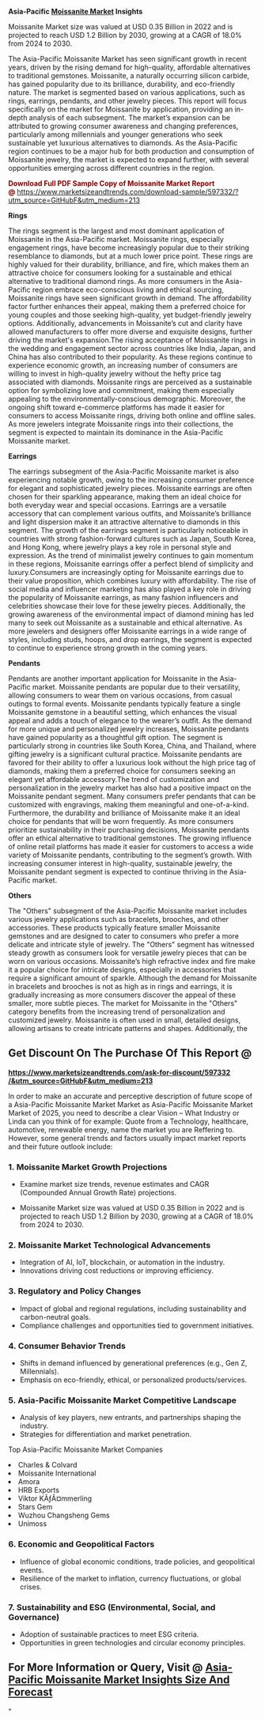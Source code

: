 <p><strong>Asia-Pacific&nbsp;<a href=""https://www.marketsizeandtrends.com/download-sample/597332/&amp;utm_source=GitHubF&amp;utm_medium=213"">Moissanite Market</a> Insights</strong></p><p>Moissanite Market size was valued at USD 0.35 Billion in 2022 and is projected to reach USD 1.2 Billion by 2030, growing at a CAGR of 18.0% from 2024 to 2030.</p><p><p>The Asia-Pacific Moissanite Market has seen significant growth in recent years, driven by the rising demand for high-quality, affordable alternatives to traditional gemstones. Moissanite, a naturally occurring silicon carbide, has gained popularity due to its brilliance, durability, and eco-friendly nature. The market is segmented based on various applications, such as rings, earrings, pendants, and other jewelry pieces. This report will focus specifically on the market for Moissanite by application, providing an in-depth analysis of each subsegment. The market’s expansion can be attributed to growing consumer awareness and changing preferences, particularly among millennials and younger generations who seek sustainable yet luxurious alternatives to diamonds. As the Asia-Pacific region continues to be a major hub for both production and consumption of Moissanite jewelry, the market is expected to expand further, with several opportunities emerging across different countries in the region. <p><strong><span style="color: #800000;">Download Full PDF Sample Copy of Moissanite Market Report @</span>&nbsp;</strong><a href="https://www.marketsizeandtrends.com/download-sample/597332/?utm_source=GitHubF&amp;utm_medium=213" target="_blank">https://www.marketsizeandtrends.com/download-sample/597332/?utm_source=GitHubF&amp;utm_medium=213</a></p></p><p><strong>Rings</strong></p><p>The rings segment is the largest and most dominant application of Moissanite in the Asia-Pacific market. Moissanite rings, especially engagement rings, have become increasingly popular due to their striking resemblance to diamonds, but at a much lower price point. These rings are highly valued for their durability, brilliance, and fire, which makes them an attractive choice for consumers looking for a sustainable and ethical alternative to traditional diamond rings. As more consumers in the Asia-Pacific region embrace eco-conscious living and ethical sourcing, Moissanite rings have seen significant growth in demand. The affordability factor further enhances their appeal, making them a preferred choice for young couples and those seeking high-quality, yet budget-friendly jewelry options. Additionally, advancements in Moissanite’s cut and clarity have allowed manufacturers to offer more diverse and exquisite designs, further driving the market's expansion.The rising acceptance of Moissanite rings in the wedding and engagement sector across countries like India, Japan, and China has also contributed to their popularity. As these regions continue to experience economic growth, an increasing number of consumers are willing to invest in high-quality jewelry without the hefty price tag associated with diamonds. Moissanite rings are perceived as a sustainable option for symbolizing love and commitment, making them especially appealing to the environmentally-conscious demographic. Moreover, the ongoing shift toward e-commerce platforms has made it easier for consumers to access Moissanite rings, driving both online and offline sales. As more jewelers integrate Moissanite rings into their collections, the segment is expected to maintain its dominance in the Asia-Pacific Moissanite market.<p><strong>Earrings</strong></p><p>The earrings subsegment of the Asia-Pacific Moissanite market is also experiencing notable growth, owing to the increasing consumer preference for elegant and sophisticated jewelry pieces. Moissanite earrings are often chosen for their sparkling appearance, making them an ideal choice for both everyday wear and special occasions. Earrings are a versatile accessory that can complement various outfits, and Moissanite’s brilliance and light dispersion make it an attractive alternative to diamonds in this segment. The growth of the earrings segment is particularly noticeable in countries with strong fashion-forward cultures such as Japan, South Korea, and Hong Kong, where jewelry plays a key role in personal style and expression. As the trend of minimalist jewelry continues to gain momentum in these regions, Moissanite earrings offer a perfect blend of simplicity and luxury.Consumers are increasingly opting for Moissanite earrings due to their value proposition, which combines luxury with affordability. The rise of social media and influencer marketing has also played a key role in driving the popularity of Moissanite earrings, as many fashion influencers and celebrities showcase their love for these jewelry pieces. Additionally, the growing awareness of the environmental impact of diamond mining has led many to seek out Moissanite as a sustainable and ethical alternative. As more jewelers and designers offer Moissanite earrings in a wide range of styles, including studs, hoops, and drop earrings, the segment is expected to continue to experience strong growth in the coming years. <p><strong>Pendants</strong></p><p>Pendants are another important application for Moissanite in the Asia-Pacific market. Moissanite pendants are popular due to their versatility, allowing consumers to wear them on various occasions, from casual outings to formal events. Moissanite pendants typically feature a single Moissanite gemstone in a beautiful setting, which enhances the visual appeal and adds a touch of elegance to the wearer’s outfit. As the demand for more unique and personalized jewelry increases, Moissanite pendants have gained popularity as a thoughtful gift option. The segment is particularly strong in countries like South Korea, China, and Thailand, where gifting jewelry is a significant cultural practice. Moissanite pendants are favored for their ability to offer a luxurious look without the high price tag of diamonds, making them a preferred choice for consumers seeking an elegant yet affordable accessory.The trend of customization and personalization in the jewelry market has also had a positive impact on the Moissanite pendant segment. Many consumers prefer pendants that can be customized with engravings, making them meaningful and one-of-a-kind. Furthermore, the durability and brilliance of Moissanite make it an ideal choice for pendants that will be worn frequently. As more consumers prioritize sustainability in their purchasing decisions, Moissanite pendants offer an ethical alternative to traditional gemstones. The growing influence of online retail platforms has made it easier for customers to access a wide variety of Moissanite pendants, contributing to the segment’s growth. With increasing consumer interest in high-quality, sustainable jewelry, the Moissanite pendant segment is expected to continue thriving in the Asia-Pacific market.<p><strong>Others</strong></p><p>The "Others" subsegment of the Asia-Pacific Moissanite market includes various jewelry applications such as bracelets, brooches, and other accessories. These products typically feature smaller Moissanite gemstones and are designed to cater to consumers who prefer a more delicate and intricate style of jewelry. The "Others" segment has witnessed steady growth as consumers look for versatile jewelry pieces that can be worn on various occasions. Moissanite’s high refractive index and fire make it a popular choice for intricate designs, especially in accessories that require a significant amount of sparkle. Although the demand for Moissanite in bracelets and brooches is not as high as in rings and earrings, it is gradually increasing as more consumers discover the appeal of these smaller, more subtle pieces. The market for Moissanite in the "Others" category benefits from the increasing trend of personalization and customized jewelry. Moissanite is often used in small, detailed designs, allowing artisans to create intricate patterns and shapes. Additionally, the</p><h2><strong>Get Discount On The Purchase Of This Report @&nbsp;</strong></h2><p><strong><a href=""https://www.marketsizeandtrends.com/ask-for-discount/597332/&amp;utm_source=GitHubF&amp;utm_medium=213"" target=""_blank"">https://www.marketsizeandtrends.com/ask-for-discount/597332<br />/&amp;utm_source=GitHubF&amp;utm_medium=213</a></strong></p><p>In order to make an accurate and perceptive description of future scope of a Asia-Pacific&nbsp;Moissanite Market Market as Asia-Pacific&nbsp;Moissanite Market Market of 2025, you need to describe a clear Vision &ndash; What Industry or Linda can you think of for example: Quote from a Technology, healthcare, automotive, renewable energy, name the market you are Reffering to. However, some general trends and factors usually impact market reports and their future outlook include:</p><h3>1.&nbsp;<strong>Moissanite Market Growth Projections</strong></h3><ul><li>Examine market size trends, revenue estimates and CAGR (Compounded Annual Growth Rate) projections.</li><li><p>Moissanite Market size was valued at USD 0.35 Billion in 2022 and is projected to reach USD 1.2 Billion by 2030, growing at a CAGR of 18.0% from 2024 to 2030.</p></li></ul><h3>2.&nbsp;<strong>Moissanite Market Technological Advancements</strong></h3><ul><li>Integration of AI, IoT, blockchain, or automation in the industry.</li><li>Innovations driving cost reductions or improving efficiency.</li></ul><h3>3.&nbsp;<strong>Regulatory and Policy Changes</strong></h3><ul><li>Impact of global and regional regulations, including sustainability and carbon-neutral goals.</li><li>Compliance challenges and opportunities tied to government initiatives.</li></ul><h3>4.&nbsp;<strong>Consumer Behavior Trends</strong></h3><ul><li>Shifts in demand influenced by generational preferences (e.g., Gen Z, Millennials).</li><li>Emphasis on eco-friendly, ethical, or personalized products/services.</li></ul><h3>5.&nbsp;<strong>Asia-Pacific Moissanite Market Competitive Landscape</strong></h3><ul><li>Analysis of key players, new entrants, and partnerships shaping the industry.</li><li>Strategies for differentiation and market penetration.</li></ul><p data-pm-slice=""1 1 []"">Top Asia-Pacific Moissanite Market Companies</p><div data-test-id=""""><p><li> Charles & Colvard</li><li> Moissanite International</li><li> Amora</li><li> HRB Exports</li><li> Viktor KÃƒÂ¤mmerling</li><li> Stars Gem</li><li> Wuzhou Changsheng Gems</li><li> Unimoss</li></p></div><h3>6.&nbsp;<strong>Economic and Geopolitical Factors</strong></h3><ul><li>Influence of global economic conditions, trade policies, and geopolitical events.</li><li>Resilience of the market to inflation, currency fluctuations, or global crises.</li></ul><h3>7.&nbsp;<strong>Sustainability and ESG (Environmental, Social, and Governance)</strong></h3><ul><li>Adoption of sustainable practices to meet ESG criteria.</li><li>Opportunities in green technologies and circular economy principles.</li></ul><h2><strong>For More Information or Query, Visit @&nbsp;</strong><a href=""https://www.verifiedmarketreports.com/product/moissanite-market/"" target=""_blank"">Asia-Pacific Moissanite Market Insights Size And Forecast</a></h2>"
